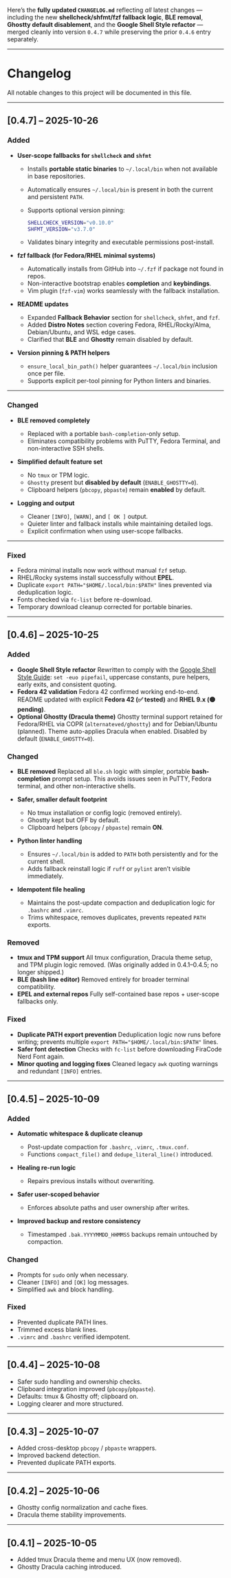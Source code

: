 Here’s the **fully updated `CHANGELOG.md`** reflecting *all* latest changes — including the new **shellcheck/shfmt/fzf fallback logic**, **BLE removal**, **Ghostty default disablement**, and the **Google Shell Style refactor** — merged cleanly into version `0.4.7` while preserving the prior `0.4.6` entry separately.

---

# Changelog

All notable changes to this project will be documented in this file.

---

## [0.4.7] – 2025-10-26

### Added

* **User-scope fallbacks for `shellcheck` and `shfmt`**

  * Installs **portable static binaries** to `~/.local/bin` when not available in base repositories.
  * Automatically ensures `~/.local/bin` is present in both the current and persistent `PATH`.
  * Supports optional version pinning:

    ```bash
    SHELLCHECK_VERSION="v0.10.0"
    SHFMT_VERSION="v3.7.0"
    ```
  * Validates binary integrity and executable permissions post-install.

* **fzf fallback (for Fedora/RHEL minimal systems)**

  * Automatically installs from GitHub into `~/.fzf` if package not found in repos.
  * Non-interactive bootstrap enables **completion** and **keybindings**.
  * Vim plugin (`fzf-vim`) works seamlessly with the fallback installation.

* **README updates**

  * Expanded **Fallback Behavior** section for `shellcheck`, `shfmt`, and `fzf`.
  * Added **Distro Notes** section covering Fedora, RHEL/Rocky/Alma, Debian/Ubuntu, and WSL edge cases.
  * Clarified that **BLE** and **Ghostty** remain disabled by default.

* **Version pinning & PATH helpers**

  * `ensure_local_bin_path()` helper guarantees `~/.local/bin` inclusion once per file.
  * Supports explicit per-tool pinning for Python linters and binaries.

---

### Changed

* **BLE removed completely**

  * Replaced with a portable `bash-completion`-only setup.
  * Eliminates compatibility problems with PuTTY, Fedora Terminal, and non-interactive SSH shells.

* **Simplified default feature set**

  * No `tmux` or TPM logic.
  * `Ghostty` present but **disabled by default** (`ENABLE_GHOSTTY=0`).
  * Clipboard helpers (`pbcopy`, `pbpaste`) remain **enabled** by default.

* **Logging and output**

  * Cleaner `[INFO]`, `[WARN]`, and `[ OK ]` output.
  * Quieter linter and fallback installs while maintaining detailed logs.
  * Explicit confirmation when using user-scope fallbacks.

---

### Fixed

* Fedora minimal installs now work without manual `fzf` setup.
* RHEL/Rocky systems install successfully without **EPEL**.
* Duplicate `export PATH="$HOME/.local/bin:$PATH"` lines prevented via deduplication logic.
* Fonts checked via `fc-list` before re-download.
* Temporary download cleanup corrected for portable binaries.

---

## [0.4.6] – 2025-10-25

### Added

* **Google Shell Style refactor**
  Rewritten to comply with the [Google Shell Style Guide](https://google.github.io/styleguide/shellguide.html):
  `set -euo pipefail`, uppercase constants, pure helpers, early exits, and consistent quoting.
* **Fedora 42 validation**
  Fedora 42 confirmed working end-to-end.
  README updated with explicit **Fedora 42 (✅ tested)** and **RHEL 9.x (🟡 pending)**.
* **Optional Ghostty (Dracula theme)**
  Ghostty terminal support retained for Fedora/RHEL via COPR (`alternateved/ghostty`)
  and for Debian/Ubuntu (planned). Theme auto-applies Dracula when enabled.
  Disabled by default (`ENABLE_GHOSTTY=0`).

### Changed

* **BLE removed**
  Replaced all `ble.sh` logic with simpler, portable **bash-completion** prompt setup.
  This avoids issues seen in PuTTY, Fedora terminal, and other non-interactive shells.
* **Safer, smaller default footprint**

  * No tmux installation or config logic (removed entirely).
  * Ghostty kept but OFF by default.
  * Clipboard helpers (`pbcopy` / `pbpaste`) remain **ON**.
* **Python linter handling**

  * Ensures `~/.local/bin` is added to `PATH` both persistently and for the current shell.
  * Adds fallback reinstall logic if `ruff` or `pylint` aren’t visible immediately.
* **Idempotent file healing**

  * Maintains the post-update compaction and deduplication logic for `.bashrc` and `.vimrc`.
  * Trims whitespace, removes duplicates, prevents repeated `PATH` exports.

### Removed

* **tmux and TPM support**
  All tmux configuration, Dracula theme setup, and TPM plugin logic removed.
  (Was originally added in 0.4.1–0.4.5; no longer shipped.)
* **BLE (bash line editor)**
  Removed entirely for broader terminal compatibility.
* **EPEL and external repos**
  Fully self-contained base repos + user-scope fallbacks only.

### Fixed

* **Duplicate PATH export prevention**
  Deduplication logic now runs before writing; prevents multiple `export PATH="$HOME/.local/bin:$PATH"` lines.
* **Safer font detection**
  Checks with `fc-list` before downloading FiraCode Nerd Font again.
* **Minor quoting and logging fixes**
  Cleaned legacy `awk` quoting warnings and redundant `[INFO]` entries.

---

## [0.4.5] – 2025-10-09

### Added

* **Automatic whitespace & duplicate cleanup**

  * Post-update compaction for `.bashrc`, `.vimrc`, `.tmux.conf`.
  * Functions `compact_file()` and `dedupe_literal_line()` introduced.
* **Healing re-run logic**

  * Repairs previous installs without overwriting.
* **Safer user-scoped behavior**

  * Enforces absolute paths and user ownership after writes.
* **Improved backup and restore consistency**

  * Timestamped `.bak.YYYYMMDD_HHMMSS` backups remain untouched by compaction.

### Changed

* Prompts for `sudo` only when necessary.
* Cleaner `[INFO]` and `[OK]` log messages.
* Simplified `awk` and block handling.

### Fixed

* Prevented duplicate PATH lines.
* Trimmed excess blank lines.
* `.vimrc` and `.bashrc` verified idempotent.

---

## [0.4.4] – 2025-10-08

* Safer sudo handling and ownership checks.
* Clipboard integration improved (`pbcopy`/`pbpaste`).
* Defaults: tmux & Ghostty off; clipboard on.
* Logging clearer and more structured.

---

## [0.4.3] – 2025-10-07

* Added cross-desktop `pbcopy` / `pbpaste` wrappers.
* Improved backend detection.
* Prevented duplicate PATH exports.

---

## [0.4.2] – 2025-10-06

* Ghostty config normalization and cache fixes.
* Dracula theme stability improvements.

---

## [0.4.1] – 2025-10-05

* Added tmux Dracula theme and menu UX (now removed).
* Ghostty Dracula caching introduced.